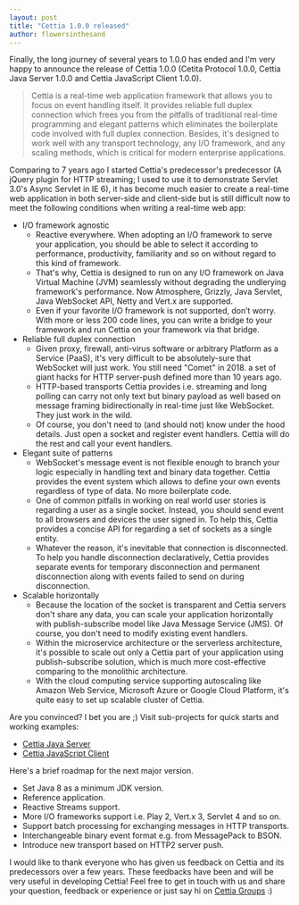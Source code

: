```yaml
---
layout: post
title: "Cettia 1.0.0 released"
author: flowersinthesand
---
```


Finally, the long journey of several years to 1.0.0 has ended and I'm very happy to announce the release of Cettia 1.0.0 (Cetita Protocol 1.0.0, Cettia Java Server 1.0.0 and Cettia JavaScript Client 1.0.0).

> Cettia is a real-time web application framework that allows you to focus on event handling itself. It provides reliable full duplex connection which frees you from the pitfalls of traditional real-time programming and elegant patterns which eliminates the boilerplate code involved with full duplex connection. Besides, it's designed to work well with any transport technology, any I/O framework, and any scaling methods, which is critical for modern enterprise applications.

Comparing to 7 years ago I started Cettia's predecessor's predecessor (A jQuery plugin for HTTP streaming; I used to use it to demonstrate Servlet 3.0's Async Servlet in IE 6), it has become much easier to create a real-time web application in both server-side and client-side but is still difficult now to meet the following conditions when writing a real-time web app:

- I/O framework agnostic
    - Reactive everywhere. When adopting an I/O framework to serve your application, you should be able to select it according to performance, productivity, familiarity and so on without regard to this kind of framework.
    - That's why, Cettia is designed to run on any I/O framework on Java Virtual Machine (JVM) seamlessly without degrading the undlerying framework's performance. Now Atmosphere, Grizzly, Java Servlet, Java WebSocket API, Netty and Vert.x are supported.
    - Even if your favorite I/O framework is not supported, don’t worry. With more or less 200 code lines, you can write a bridge to your framework and run Cettia on your framework via that bridge.
- Reliable full duplex connection
    - Given proxy, firewall, anti-virus software or arbitrary Platform as a Service (PaaS), it's very difficult to be absolutely-sure that WebSocket will just work. You still need "Comet" in 2018. a set of giant hacks for HTTP server-push defined more than 10 years ago.
    - HTTP-based transports Cettia provides i.e. streaming and long polling can carry not only text but binary payload as well based on message framing bidirectionally in real-time just like WebSocket. They just work in the wild.
    - Of course, you don't need to (and should not) know under the hood details. Just open a socket and register event handlers. Cettia will do the rest and call your event handlers.
- Elegant suite of patterns
    - WebSocket's message event is not flexible enough to branch your logic especially in handling text and binary data together. Cettia provides the event system which allows to define your own events regardless of type of data. No more boilerplate code.
    - One of common pitfalls in working on real world user stories is regarding a user as a single socket. Instead, you should send event to all browsers and devices the user signed in. To help this, Cettia provides a concise API for regarding a set of sockets as a single entity.
    - Whatever the reason, it's inevitable that connection is disconnected. To help you handle disconnection declaratively, Cettia provides separate events for temporary disconnection and permanent disconnection along with events failed to send on during disconnection.
- Scalable horizontally
    - Because the location of the socket is transparent and Cettia servers don't share any data, you can scale your application horizontally with publish-subscribe model like Java Message Service (JMS). Of course, you don't need to modify existing event handlers.
    - Within the microservice architecture or the serverless architecture, it's possible to scale out only a Cettia part of your application using publish-subscribe solution, which is much more cost-effective comparing to the monolithic architecture.
    - With the cloud computing service supporting autoscaling like Amazon Web Service, Microsoft Azure or Google Cloud Platform, it's quite easy to set up scalable cluster of Cettia.

Are you convinced? I bet you are ;) Visit sub-projects for quick starts and working examples:

<ul class="menu">
  <li><a href="/projects/cettia-java-server/1.0.0">Cettia Java Server</a></li>
  <li><a href="/projects/cettia-javascript-client/1.0.0">Cettia JavaScript Client</a></li>
</ul>

Here's a brief roadmap for the next major version.

- Set Java 8 as a minimum JDK version.
- Reference application.
- Reactive Streams support.
- More I/O frameworks support i.e. Play 2, Vert.x 3, Servlet 4 and so on.
- Support batch processing for exchanging messages in HTTP transports.
- Interchangeable binary event format e.g. from MessagePack to BSON.
- Introduce new transport based on HTTP2 server push.

I would like to thank everyone who has given us feedback on Cettia and its predecessors over a few years. These feedbacks have been and will be very useful in developing Cettia! Feel free to get in touch with us and share your question, feedback or experience or just say hi on [Cettia Groups](http://groups.google.com/group/cettia) :)
